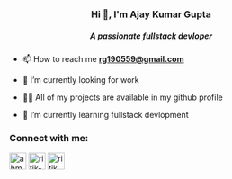 <h3 align="center">Hi 👋, I'm Ajay Kumar Gupta</h3>
<h5 align="center">A passionate fullstack devloper</h5>

- 📫 How to reach me **rg190559@gmail.com**

- 🔭 I’m currently looking for work

- 👨‍💻 All of my projects are available in my github profile
 
- 🌱 I’m currently learning fullstack devlopment

<h3 align="left">Connect with me:</h3>
<p align="left">
<a href="#" target="blank"><img align="center" src="https://img.icons8.com/fluent/50/000000/twitter.png" alt="ahm_ritik" width="30" width="30" /></a>
<a href="https://www.linkedin.com/in/ajay-kumar-gupta-011a021b5" target="blank"><img align="center" src="https://img.icons8.com/fluent/48/000000/linkedin.png" alt="ritik-dwivedi-7899581b2"  width="30" /></a>
<a href="https://www.instagram.com/a_k_gupta555" target="blank"><img align="center" src="https://img.icons8.com/fluent/48/000000/instagram-new.png" alt="ritik_dwivedi12" width="30" /></a>
</p>


<!-- <p><img align="left" src="https://github-readme-stats.vercel.app/api/top-langs?username=dwivedi-ritik&theme=white&show_icons=true&locale=en&layout=compact" alt="dwivedi-ritik" /></p> -->

<!-- <p>&nbsp;<img align="center" src="https://github-readme-stats.vercel.app/api?username=dwivedi-ritik&theme=white&show_icons=true&locale=en" alt="dwivedi-ritik" /></p> -->
